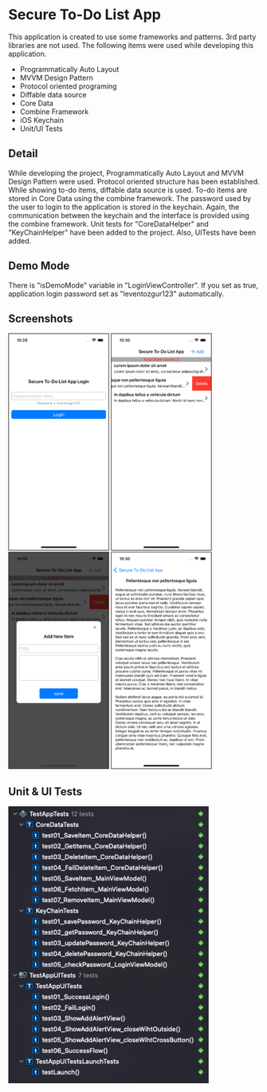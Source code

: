 # Secure To-Do List App
This application is created to use some frameworks and patterns. 3rd party libraries are not used. The following items were used while developing this application. 

- Programmatically Auto Layout
- MVVM Design Pattern
- Protocol oriented programing
- Diffable data source
- Core Data
- Combine Framework
- iOS Keychain
- Unit/UI Tests

## Detail
While developing the project, Programmatically Auto Layout and MVVM Design Pattern were used. Protocol oriented structure has been established. While showing to-do items, diffable data source is used. To-do items are stored in Core Data using the combine framework. The password used by the user to login to the application is stored in the keychain. Again, the communication between the keychain and the interface is provided using the combine framework. Unit tests for "CoreDataHelper" and "KeyChainHelper" have been added to the project. Also, UITests have been added.

## Demo Mode 
There is "isDemoMode" variable in "LoginViewController". If you set as true, application login password set as "leventozgur123" automatically.


## Screenshots
<img src="https://github.com/leventozgur/Secure-To-Do-App/blob/main/Screenshots/ss_01.png?raw=true" alt="drawing" width="200" style="border: 1px solid;">
<img src="https://github.com/leventozgur/Secure-To-Do-App/blob/main/Screenshots/ss_02.png?raw=true" alt="drawing" width="200" style="border: 1px solid;">
<img src="https://github.com/leventozgur/Secure-To-Do-App/blob/main/Screenshots/ss_03.png?raw=true" alt="drawing" width="200" style="border: 1px solid;">
<img src="https://github.com/leventozgur/Secure-To-Do-App/blob/main/Screenshots/ss_04.png?raw=true" alt="drawing" width="200" style="border: 1px solid;">

## Unit & UI Tests
<img src="https://github.com/leventozgur/Secure-To-Do-App/blob/main/Screenshots/tests.png?raw=true" alt="drawing" width="400" style="border: 1px solid;">